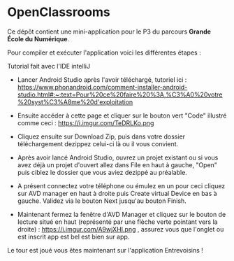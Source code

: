 # OpenClassrooms

Ce dépôt contient une mini-application pour le P3 du parcours **Grande École du Numérique**.

Pour compiler et exécuter l'application voici les différentes étapes :

Tutorial fait avec l'IDE intelliJ

- Lancer Android Studio après l'avoir téléchargé, tutoriel ici : 
https://www.phonandroid.com/comment-installer-android-studio.html#:~:text=Pour%20ce%20faire%20%3A,%C3%A0%20votre%20syst%C3%A8me%20d'exploitation

- Ensuite accéder à cette page et cliquer sur le bouton vert "Code" illustré comme ceci : 
https://i.imgur.com/TeDRLKo.png

- Cliquez ensuite sur Download Zip, puis dans votre dossier téléchargement dezippez celui-ci là ou il vous convient.

- Après avoir lancé Android Studio, ouvrez un projet existant ou si vous avez déjà un projet d'ouvert
allez dans File en haut à gauche, "Open" puis ciblez le dossier que vous aviez dezippé au préalable.

- A présent connectez votre téléphone ou émulez en un pour ceci cliquez sur AVD manager en haut à droite puis
Create virtual Device en bas à gauche. Validez via le bouton Next jusqu'au bouton Finish.

- Maintenant fermez la fenêtre d'AVD Manager et cliquez sur le bouton de lecture situé en haut (représenté par une flèche verte pointant vers la droite) :
https://i.imgur.com/A9wjXHI.png , assurez vous que l'onglet ou est inscrit app est bel est bien sur app.

Le tour est joué vous êtes maintenant sur l'application Entrevoisins !